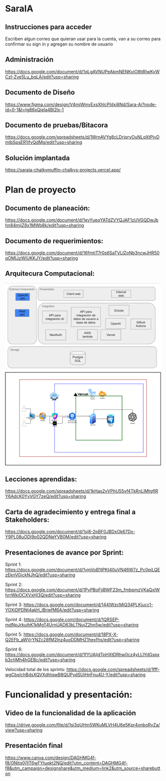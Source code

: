 # SaraIA

## Instrucciones para acceder
Escriben algun correo que quieran usar para la cuenta, van a su correo para confirmar su sign in y agregan su nombre de usuario

## Administración
https://docs.google.com/document/d/1qLgAVNUPeAkmNENKviO8tiRlwKyWCzI-Zye5Lu_bqLA/edit?usp=sharing

## Documento de Diseño
https://www.figma.com/design/V4mjWmyExsXhlcPIdxi8Nd/Sara-Ai?node-id=0-1&t=tg86xQjela4Bl2lx-1

## Documento de pruebas/Bitacora 
https://docs.google.com/spreadsheets/d/1WrnAVYg8cLDrjqryOuNLqXtPjyDmIbSpsER1ifvQdMg/edit?usp=sharing

## Solución implantada
https://saraia-chalkymuffin-chalkys-projects.vercel.app/

# Plan de proyecto
## Documento de planeación:
https://docs.google.com/document/d/1evYueqYATdZVYQJAF1zUVGQDwJbhn84mjiZ8x1MWb8k/edit?usp=sharing

## Documento de requerimientos:
https://docs.google.com/document/d/16fmtjT7r0s6SaTVLlZoNb3ncwJHR50qOMIJzWIUKKJY/edit?usp=sharing

## Arquitecura Computacional:
![diagrama](DiagramArq.png)
![diagrama](DiagramaArquitectura.png)


## Lecciones aprendidas:
https://docs.google.com/spreadsheets/d/1kHas2vVPhU55vf4TkRnLlMtgflRY6AdcK0YvVGY7zeQ/edit?usp=sharing

## Carta de agradecimiento y entrega final a Stakeholders:
https://docs.google.com/document/d/1sj8-2pBF0JBDxOk67Dx-Y9PL08uODI9o02QDNeYVB0M/edit?usp=sharing

## Presentaciones de avance por Sprint:
Sprint 1: https://docs.google.com/document/d/1yjnVoB1tPKt40uVN46W7z_Pc0pjLQEzEknVGickNJhQ/edit?usp=sharing

Sprint 2: https://docs.google.com/document/d/1PvPBoFjjBWF23m_fmbpmzVKaQxlWhrrWkiOCXVxHI3Q/edit?usp=sharing

Sprint 3: https://docs.google.com/document/d/144IWzcMiQ34PLKjucc1-YOXiDPDNt4akH_IBriefM6A/edit?usp=sharing

Sprint 4: https://docs.google.com/document/d/1QRSEP-mdNpJrkuihK1kMgT4UrnUAD63kLTNujZ2hn5w/edit?usp=sharing

Sprint 5: https://docs.google.com/document/d/18PX-X-Q2EFb_aWVrYNZc28fM2lnz4uoDDMHZ1hexfhs/edit?usp=sharing

Sprint 6: https://docs.google.com/document/d/1fYUAljdTpHXtDRhw0cz4yLLlYdGxpxb3ctjMh4hGEBc/edit?usp=sharing

Velocidad total de los sprints: https://docs.google.com/spreadsheets/d/1fff-wgCbsIchBdsXQVXdhtqwB8QUPydSUiHnFnu4U-Y/edit?usp=sharing

# Funcionalidad y presentación:

## Video de la funcionalidad de la aplicación
https://drive.google.com/file/d/1si3qUHm5WKuMLVH4U6e5Kpr4xnboRyZa/view?usp=sharing

## Presentación final
https://www.canva.com/design/DAGHMG4f-f8/0Nltq0j1lT6wFYtuqkt2NQ/edit?utm_content=DAGHMG4f-f8&utm_campaign=designshare&utm_medium=link2&utm_source=sharebutton
